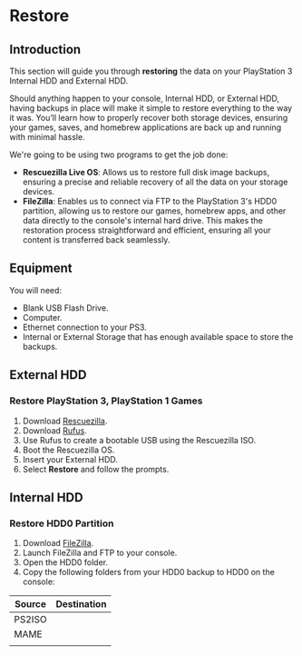 # Restore

## Introduction

This section will guide you through **restoring** the data on your PlayStation 3 Internal HDD and External HDD.&#x20;

Should anything happen to your console, Internal HDD, or External HDD, having backups in place will make it simple to restore everything to the way it was. You’ll learn how to properly recover both storage devices, ensuring your games, saves, and homebrew applications are back up and running with minimal hassle.

We're going to be using two programs to get the job done:

* **Rescuezilla Live OS**: Allows us to restore full disk image backups, ensuring a precise and reliable recovery of all the data on your storage devices.
* **FileZilla**: Enables us to connect via FTP to the PlayStation 3's HDD0 partition, allowing us to restore our games, homebrew apps, and other data directly to the console's internal hard drive. This makes the restoration process straightforward and efficient, ensuring all your content is transferred back seamlessly.

## Equipment

You will need:

* Blank USB Flash Drive.
* Computer.
* Ethernet connection to your PS3.
* Internal or External Storage that has enough available space to store the backups.

## External HDD

### Restore PlayStation 3, PlayStation 1 Games

1. Download [Rescuezilla](https://github.com/rescuezilla/rescuezilla/releases/download/2.5.1/rescuezilla-2.5.1-64bit.noble.iso).
2. Download [Rufus](https://github.com/pbatard/rufus/releases/download/v4.5/rufus-4.5.exe).
3. Use Rufus to create a bootable USB using the Rescuezilla ISO.
4. Boot the Rescuezilla OS.
5. Insert your External HDD.
6. Select **Restore** and follow the prompts.

## Internal HDD

### Restore HDD0 Partition

1. Download [FileZilla](https://download.filezilla-project.org/client/FileZilla\_3.67.1\_win64\_sponsored2-setup.exe).
2. Launch FileZilla and FTP to your console.
3. Open the HDD0 folder.
4. Copy the following folders from your HDD0 backup to HDD0 on the console:

| Source | Destination |
| ------ | ----------- |
| PS2ISO |             |
| MAME   |             |
|        |             |
